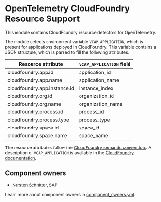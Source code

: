 # OpenTelemetry CloudFoundry Resource Support

This module contains CloudFoundry resource detectors for OpenTelemetry.

The module detects environment variable `VCAP_APPLICATION`, which is present for applications deployed in CloudFoundry.
This variable contains a JSON structure, which is parsed to fill the following attributes.

| Resource attribute           | `VCAP_APPLICATION` field |
|------------------------------|--------------------------|
| cloudfoundry.app.id          | application_id           |
| cloudfoundry.app.name        | application_name         |
| cloudfoundry.app.instance.id | instance_index           |
| cloudfoundry.org.id          | organization_id          |
| cloudfoundry.org.name        | organization_name        |
| cloudfoundry.process.id      | process_id               |
| cloudfoundry.process.type    | process_type             |
| cloudfoundry.space.id        | space_id                 |
| cloudfoundry.space.name      | space_name               |

The resource attributes follow the [CloudFoundry semantic convention.](https://github.com/open-telemetry/semantic-conventions/blob/main/docs/registry/attributes/cloudfoundry.md).
A description of `VCAP_APPLICATION` is available in the [CloudFoundry documentation](https://docs.cloudfoundry.org/devguide/deploy-apps/environment-variable.html#VCAP-APPLICATION).

## Component owners

- [Karsten Schnitter](https://github.com/KarstenSchnitter), SAP

Learn more about component owners in [component_owners.yml](../.github/component_owners.yml).
